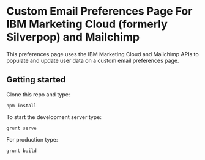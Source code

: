 # Custom Email Preferences Page For IBM Marketing Cloud (formerly Silverpop) and Mailchimp

This preferences page uses the IBM Marketing Cloud and Mailchimp APIs to populate and update user data on a custom email preferences page.

## Getting started

Clone this repo and type:

    npm install

To start the development server type:

    grunt serve

For production type:

    grunt build
